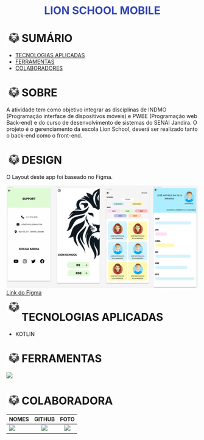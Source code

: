 # <div align="center"><span style="color: #3347B0">LION SCHOOL MOBILE</span></div>

<div>
   <img src="./img/logo-image.png" align="left" width="40" align="center"/>
   <h1>SUMÁRIO</h1>


<!-- -  [TO DO LIST](#to-do-list) -->
-  [TECNOLOGIAS APLICADAS](#tecnologias-aplicadas)
-  [FERRAMENTAS](#ferramentas)
-  [COLABORADORES](#colaboradores)
   
</div>

<div>
  <img src="./img/logo-image.png" align="left" width="40" align="center"/>
   <h1>SOBRE</h1>   
</div>

A atividade tem como objetivo integrar as disciplinas de INDMO (Programação interface de dispositivos móveis) e PWBE (Programação web Back-end) e do curso de desenvolvimento de sistemas do SENAI Jandira.
O projeto é o gerenciamento da escola Lion School, deverá ser realizado tanto o back-end como o front-end.

<div>
  <img src="./img/logo-image.png" align="left" width="40" align="center"/>
   <h1>DESIGN</h1>   
</div>
O Layout deste app foi baseado no Figma. 

![Figma](./img/figma.png)
[Link do Figma](https://www.figma.com/file/KsNq9fEu4NCMIsksObZdqx/Lion-School-(Resposividade)-(Copy)?type=design&node-id=0-1&t=ffo1qC3h1Ujyr4eA-0)

<!-- <div>
   <img src="./img/logo-image.png" align="left" width="40" align="center"/>
   <h1>TO DO LIST:</h1>   
</div>

- [x] Criou layout conforme designer feito no Figma?
- [x] Os botões dos cursos são dinâmicos?
- [x] Os cards são criados dinamicamente?
- [x] A página com informações dos cursos foi criada dinamicamente?
- [X] O filtro por status está funcional?
- [x] Os nomes das variáveis, funções e arquivos tem valor semântico?
- [x] A maioria das funções seguem as boas práticas como responsabilidade única?
- [x] Foi criado o layout responsivo no Figma?
- [x] Foi implementado a responsividade conforme planejado no Figma?
- [ ] Foi criado o filtro por ano? -->


<img src="./img/logo-image.png" align="left" width="40" align="center"/>
   <h1>TECNOLOGIAS APLICADAS</h1>   
</div>

- KOTLIN

<div>
<img src="./img/logo-image.png" align="left" width="40" align="center"/>
<h1>FERRAMENTAS</h1> 
       <a href="https://skillicons.dev">
      <img src="https://skillicons.dev/icons?i=github,git,figma,androidstudio" />
    </a>
</div>


<div>
   <img src="./img/logo-image.png" align="left" width="40" align="center"/>
   <h1>COLABORADORA</h1>   
</div>

| NOMES                                                                                                                                                                                      |                                               GITHUB                                               |                                       FOTO                                        |
| :----------------------------------------------------------------------------------------------------------------------------------------------------------------------------------------- | :------------------------------------------------------------------------------------------------: | :-------------------------------------------------------------------------------: |
| <a href="https://github.com/oliveiraclara"><img src="https://img.shields.io/badge/DESENVOLVEDORA-CLARA%20MARTINS%20OLIVEIRA-informational?style=for-the-badge&logo=appveyorlabelColor=FF00FF"></a> | <a  href="https://github.com/oliveiraclara"><img src="https://skillicons.dev/icons?i=github&theme=dark"/></a> | <img src="https://avatars.githubusercontent.com/u/110606333?v=4" height="50"></a>  |
